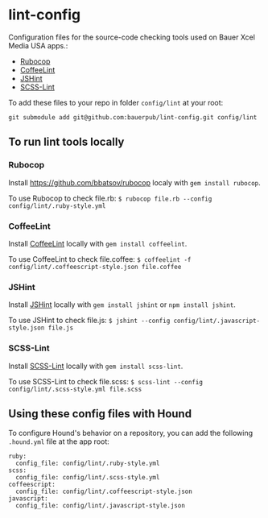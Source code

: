 # lint-config
Configuration files for the source-code checking tools used on Bauer Xcel Media USA apps.:
* [Rubocop](https://github.com/bbatsov/rubocop)
* [CoffeeLint](http://www.coffeelint.org/)
* [JSHint](https://github.com/jshint/jshint)
* [SCSS-Lint](https://github.com/causes/scss-lint)

To add these files to your repo in folder `config/lint` at your root:

```git submodule add git@github.com:bauerpub/lint-config.git config/lint```

## To run lint tools locally

### Rubocop
Install https://github.com/bbatsov/rubocop localy with `gem install rubocop`.

To use Rubocop to check file.rb:
`$ rubocop file.rb --config config/lint/.ruby-style.yml`

### CoffeeLint
Install [CoffeeLint](http://www.coffeelint.org/) locally with `gem install coffeelint`.

To use CoffeeLint to check file.coffee:
`$ coffeelint -f config/lint/.coffeescript-style.json file.coffee`

### JSHint
Install [JSHint](https://github.com/jshint/jshint) locally with `gem install jshint` or `npm install jshint`.

To use JSHint to check file.js:
`$ jshint --config config/lint/.javascript-style.json file.js`

### SCSS-Lint
Install [SCSS-Lint](https://github.com/brigade/scss-lint) locally with `gem install scss-lint`.

To use SCSS-Lint to check file.scss:
`$ scss-lint --config config/lint/.scss-style.yml file.scss`


## Using these config files with Hound

To configure Hound's behavior on a repository, you can add the following `.hound.yml` file at the app root:

    ruby:
      config_file: config/lint/.ruby-style.yml
    scss:
      config_file: config/lint/.scss-style.yml
    coffeescript:
      config_file: config/lint/.coffeescript-style.json
    javascript:
      config_file: config/lint/.javascript-style.json
